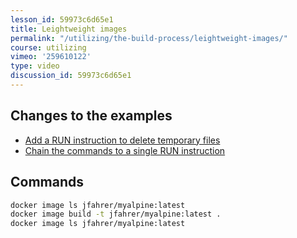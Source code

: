 ```yaml
---
lesson_id: 59973c6d65e1
title: Leightweight images
permalink: "/utilizing/the-build-process/leightweight-images/"
course: utilizing
vimeo: '259610122'
type: video
discussion_id: 59973c6d65e1
---
```


## Changes to the examples
* [Add a RUN instruction to delete temporary files](https://github.com/learndocker/docker_examples/commit/6e71b1b)
* [Chain the commands to a single RUN instruction](https://github.com/learndocker/docker_examples/commit/efadaac)

## Commands
```sh
docker image ls jfahrer/myalpine:latest
docker image build -t jfahrer/myalpine:latest .
docker image ls jfahrer/myalpine:latest
```
